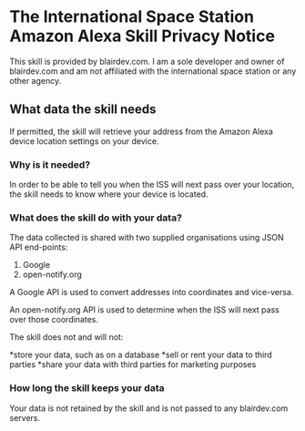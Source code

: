 # The International Space Station Amazon Alexa Skill Privacy Notice

This skill is provided by blairdev.com. I am a sole developer and owner of blairdev.com and am not affiliated with the international space station or any other agency.

## What data the skill needs

If permitted, the skill will retrieve your address from the Amazon Alexa device location settings on your device.

### Why is it needed?

In order to be able to tell you when the ISS will next pass over your location, the skill needs to know where your device is located.

### What does the skill do with your data?

The data collected is shared with two supplied organisations using JSON API end-points:

1. Google
2. open-notify.org

A Google API is used to convert addresses into coordinates and vice-versa.

An open-notify.org API is used to determine when the ISS will next pass over those coordinates.

The skill does not and will not:

*store your data, such as on a database
*sell or rent your data to third parties
*share your data with third parties for marketing purposes

### How long the skill keeps your data

Your data is not retained by the skill and is not passed to any blairdev.com servers.
